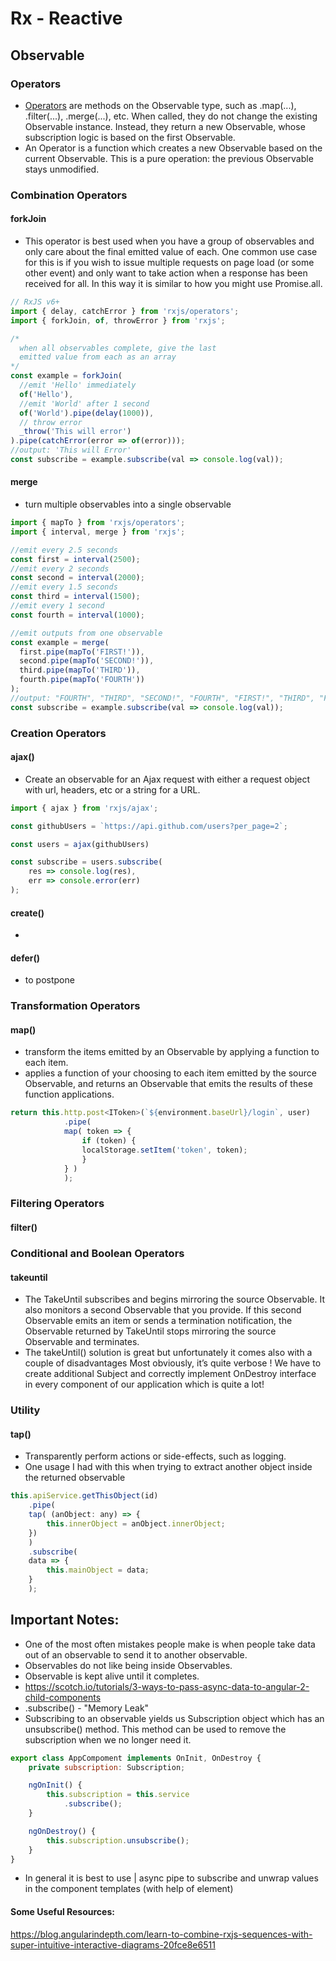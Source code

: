 # Rx - Reactive

## Observable

### Operators
- [Operators](https://github.com/ReactiveX/rxjs/blob/master/doc/operators.md) are methods on the Observable type, such as .map(...), .filter(...), .merge(...), etc. When called, they do not change the existing Observable instance. Instead, they return a new Observable, whose subscription logic is based on the first Observable.
- An Operator is a function which creates a new Observable based on the current Observable. This is a pure operation: the previous Observable stays unmodified.

### Combination Operators

#### forkJoin
- This operator is best used when you have a group of observables and only care about the final emitted value of each. One common use case for this is if you wish to issue multiple requests on page load (or some other event) and only want to take action when a response has been received for all. In this way it is similar to how you might use Promise.all.

```js
// RxJS v6+
import { delay, catchError } from 'rxjs/operators';
import { forkJoin, of, throwError } from 'rxjs';

/*
  when all observables complete, give the last
  emitted value from each as an array
*/
const example = forkJoin(
  //emit 'Hello' immediately
  of('Hello'),
  //emit 'World' after 1 second
  of('World').pipe(delay(1000)),
  // throw error
  _throw('This will error')
).pipe(catchError(error => of(error)));
//output: 'This will Error'
const subscribe = example.subscribe(val => console.log(val));

```

#### merge
- turn multiple observables into a single observable

```js
import { mapTo } from 'rxjs/operators';
import { interval, merge } from 'rxjs';

//emit every 2.5 seconds
const first = interval(2500);
//emit every 2 seconds
const second = interval(2000);
//emit every 1.5 seconds
const third = interval(1500);
//emit every 1 second
const fourth = interval(1000);

//emit outputs from one observable
const example = merge(
  first.pipe(mapTo('FIRST!')),
  second.pipe(mapTo('SECOND!')),
  third.pipe(mapTo('THIRD')),
  fourth.pipe(mapTo('FOURTH'))
);
//output: "FOURTH", "THIRD", "SECOND!", "FOURTH", "FIRST!", "THIRD", "FOURTH"
const subscribe = example.subscribe(val => console.log(val));
```

### Creation Operators

#### ajax()
- Create an observable for an Ajax request with either a request object with url, headers, etc or a string for a URL.
```js
import { ajax } from 'rxjs/ajax';

const githubUsers = `https://api.github.com/users?per_page=2`;

const users = ajax(githubUsers)

const subscribe = users.subscribe(
    res => console.log(res),
    err => console.error(err)
);
```

#### create()
-

#### defer()
- to postpone

### Transformation Operators

#### map()
- transform the items emitted by an Observable by applying a function to each item.
- applies a function of your choosing to each item emitted by the source Observable, and returns an Observable that emits the results of these function applications.
```js
return this.http.post<IToken>(`${environment.baseUrl}/login`, user)
            .pipe(
            map( token => {
                if (token) {
                localStorage.setItem('token', token);
                }
            } )
            );
```

### Filtering Operators

#### filter()

### Conditional and Boolean Operators

#### takeuntil
- The TakeUntil subscribes and begins mirroring the source Observable. It also monitors a second Observable that you provide. If this second Observable emits an item or sends a termination notification, the Observable returned by TakeUntil stops mirroring the source Observable and terminates.
- The takeUntil() solution is great but unfortunately it comes also with a couple of disadvantages
Most obviously, it’s quite verbose ! We have to create additional Subject and correctly implement OnDestroy interface in every component of our application which is quite a lot!


### Utility

#### tap()
- Transparently perform actions or side-effects, such as logging.
- One usage I had with this when trying to extract another object inside the returned observable
```javascript
this.apiService.getThisObject(id)
    .pipe(
    tap( (anObject: any) => {
        this.innerObject = anObject.innerObject;
    })
    )
    .subscribe(
    data => {
        this.mainObject = data;
    }
    );
```

## Important Notes:

- One of the most often mistakes people make is when people take data out of an observable to send it to another observable.
- Observables do not like being inside Observables.
- Observable is kept alive until it completes.
- https://scotch.io/tutorials/3-ways-to-pass-async-data-to-angular-2-child-components
- .subscribe() - "Memory Leak"
- Subscribing to an observable yields us Subscription object which has an unsubscribe() method. This method can be used to remove the subscription when we no longer need it.
```js
export class AppCompoment implements OnInit, OnDestroy {
    private subscription: Subscription;

    ngOnInit() {
        this.subscription = this.service
            .subscribe();
    }

    ngOnDestroy() {
        this.subscription.unsubscribe();
    }
}
```
- In general it is best to use | async pipe to subscribe and unwrap values in the component templates (with help of <ng-container> element)

#### Some Useful Resources:
https://blog.angularindepth.com/learn-to-combine-rxjs-sequences-with-super-intuitive-interactive-diagrams-20fce8e6511